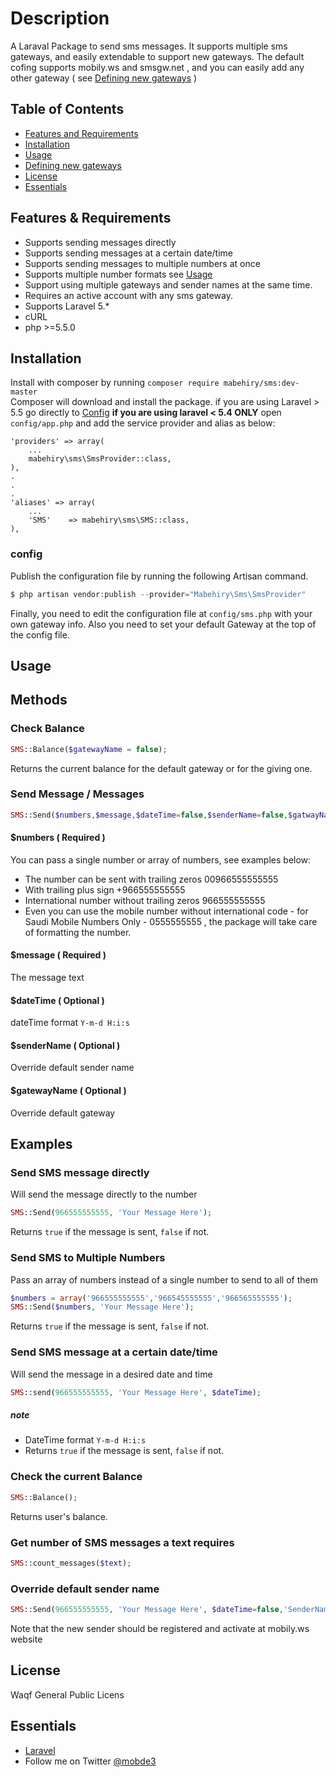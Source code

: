 # Description

A Laraval Package to send sms messages. It supports multiple sms gateways, and easily extendable to support new gateways.
The default cofing supports mobily.ws and smsgw.net , and you can easily add any other gateway ( see [Defining new gateways](#gateways) )

## Table of Contents

- [Features and Requirements](#features)
- [Installation](#installation)
- [Usage](#usage)
- [Defining new gateways](#gateways)
- [License](#License)
- [Essentials](#essentials)

## Features & Requirements

* Supports sending messages directly
* Supports sending messages at a certain date/time
* Supports sending messages to multiple numbers at once
* Supports multiple number formats see [Usage](#usage)
* Support using multiple gateways and sender names at the same time.
* Requires an active account with any sms gateway.
* Supports Laravel 5.*
* cURL 
* php >=5.5.0

## Installation

Install with composer by running  `composer require mabehiry/sms:dev-master`  
Composer will download and install the package. if you are using Laravel > 5.5 go directly to [Config](#config)
**if you are using laravel < 5.4 ONLY**
open `config/app.php` and add the service provider and alias as below:

    'providers' => array(
        ...
        mabehiry\sms\SmsProvider::class,
    ),
    .
    .
    .
    'aliases' => array(
        ...
        'SMS'    => mabehiry\sms\SMS::class,
    ),

### config
Publish the configuration file by running the following Artisan command.

```php
$ php artisan vendor:publish --provider="Mabehiry\Sms\SmsProvider"
```
Finally, you need to edit the configuration file at  `config/sms.php` with your own gateway info. Also you need to set your default Gateway at the top of the config file.

## Usage

## Methods
### Check Balance
```php 
SMS::Balance($gatewayName = false);
```
Returns the current balance for the default gateway or for the giving one.
### Send Message / Messages
```php 
SMS::Send($numbers,$message,$dateTime=false,$senderName=false,$gatwayName=false);
```
#### $numbers ( Required )

You can pass a single number or array of numbers, see examples below:

* The number can be sent with trailing zeros 00966555555555 
* With trailing plus sign +966555555555 
* International number without trailing zeros 966555555555 
* Even you can use the mobile number without international code - for Saudi Mobile Numbers Only - 0555555555 , the package will take care of formatting the number.

#### $message ( Required )
The message text

#### $dateTime ( Optional )
dateTime format `Y-m-d H:i:s`

#### $senderName ( Optional )
Override default sender name

#### $gatewayName ( Optional )
Override default gateway

## Examples
### Send SMS message directly
Will send the message directly to the number
```php 
SMS::Send(966555555555, 'Your Message Here');
```
Returns `true` if the message is sent, `false` if not.
### Send SMS to Multiple Numbers
Pass an array of numbers instead of a single number to send to all of them
```php 
$numbers = array('966555555555','966545555555','966565555555');
SMS::Send($numbers, 'Your Message Here');
```
Returns `true` if the message is sent, `false` if not.
### Send SMS message at a certain date/time
Will send the message in a desired date and time
```php 
SMS::send(966555555555, 'Your Message Here', $dateTime);
```
##### note
* DateTime format `Y-m-d H:i:s`
* Returns `true` if the message is sent, `false` if not.


### Check the current Balance
```php 
SMS::Balance();
```
Returns user's balance.

### Get number of SMS messages a text requires

```php 
SMS::count_messages($text);
```

### Override default sender name

```php 
SMS::Send(966555555555, 'Your Message Here', $dateTime=false,'SenderName');
```
Note that the new sender should be registered and activate at mobily.ws website


## License

Waqf General Public Licens

## Essentials
* [Laravel](https://laravel.com)
* Follow me on Twitter [@mobde3](https://twitter.com/mobde3/)
